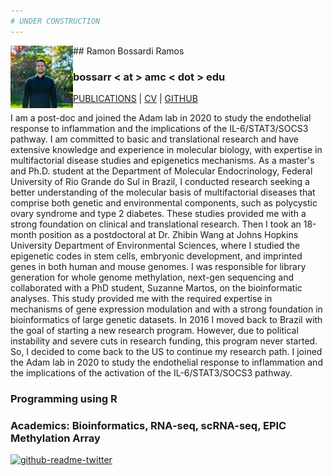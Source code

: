 ```yaml
---
# UNDER CONSTRUCTION
---
```


<img align="left" width="100" height="100" src="IMG_6431.jpg"> ## Ramon Bossardi Ramos 

### bossarr < at > amc < dot > edu
[PUBLICATIONS](https://www.ncbi.nlm.nih.gov/myncbi/1FSzeD3716F5r/bibliography/public/) | [CV]( ) | [GITHUB](https://github.com/ramonbossardi)


I am a post-doc and joined the Adam lab in 2020 to study the endothelial response to inflammation and the implications of the IL-6/STAT3/SOCS3 pathway. I am committed to basic and translational research and have extensive knowledge and experience in molecular biology, with expertise in multifactorial disease studies and epigenetics mechanisms. As a master's and Ph.D. student at the Department of Molecular Endocrinology, Federal University of Rio Grande do Sul in Brazil, I conducted research seeking a better understanding of the molecular basis of multifactorial diseases that comprise both genetic and environmental components, such as polycystic ovary syndrome and type 2 diabetes. These studies provided me with a strong foundation on clinical and translational research. Then I took an 18-month position as a postdoctoral at Dr. Zhibin Wang at Johns Hopkins University Department of Environmental Sciences, where I studied the epigenetic codes in stem cells, embryonic development, and imprinted genes in both human and mouse genomes. I was responsible for library generation for whole genome methylation, next-gen sequencing and collaborated with a PhD student, Suzanne Martos, on the bioinformatic analyses. This study provided me with the required expertise in mechanisms of gene expression modulation and with a strong foundation in bioinformatics of large genetic datasets. In 2016 I moved back to Brazil with the goal of starting a new research program. However, due to political instability and severe cuts in research funding, this program never started. So, I decided to come back to the US to continue my research path. I joined the Adam lab in 2020 to study the endothelial response to inflammation and the implications of the activation of the IL-6/STAT3/SOCS3 pathway. 

### Programming using R
### Academics: Bioinformatics, RNA-seq, scRNA-seq, EPIC Methylation Array 



[![github-readme-twitter](https://github-readme-twitter.gazf.vercel.app/api?id=ramonbossardi&layout=wide)](https://github.com/gazf/github-readme-twitter)


